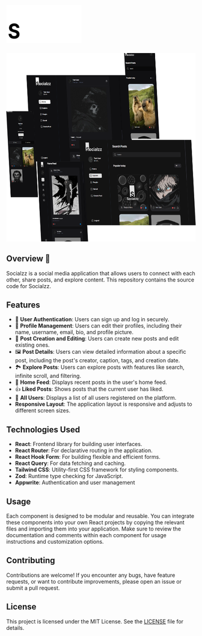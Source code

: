 ### <img src="public/assets/images/logo.svg" alt="React Logo" width="200" height="100">

### <img src="public/assets//images/showcase.png" alt="React Logo" width="900" height="500">

## Overview 🚀

 Socialzz is a social media application that allows users to connect with each other, share posts, and explore content. This repository contains the source code for Socialzz.


## Features

- 🚫 **User Authentication**: Users can sign up and log in securely.
- 👤 **Profile Management**: Users can edit their profiles, including their name, username, email, bio, and profile picture.
- 📱 **Post Creation and Editing**: Users can create new posts and edit existing ones.
- 🖼️ **Post Details**: Users can view detailed information about a specific post, including the post's creator, caption, tags, and creation date.
- 🏞️ **Explore Posts**: Users can explore posts with features like search, infinite scroll, and filtering.
- 🏡 **Home Feed**: Displays recent posts in the user's home feed.
- 👍 **Liked Posts**: Shows posts that the current user has liked.
- 👥 **All Users**: Displays a list of all users registered on the platform.
- **Responsive Layout**: The application layout is responsive and adjusts to different screen sizes.

## Technologies Used

-  **React**: Frontend library for building user interfaces.
- **React Router**: For declarative routing in the application.
- **React Hook Form**: For building flexible and efficient forms.
- **React Query**: For data fetching and caching.
- **Tailwind CSS**: Utility-first CSS framework for styling components.
- **Zod**: Runtime type checking for JavaScript.
- **Appwrite**: Authentication and user management


## Usage

Each component is designed to be modular and reusable. You can integrate these components into your own React projects by copying the relevant files and importing them into your application. Make sure to review the documentation and comments within each component for usage instructions and customization options.

## Contributing

Contributions are welcome! If you encounter any bugs, have feature requests, or want to contribute improvements, please open an issue or submit a pull request.

## License

This project is licensed under the MIT License. See the [LICENSE](LICENSE) file for details.
